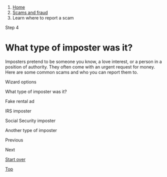 1. [Home](/)
2. [Scams and fraud](/scams-and-fraud)
3. Learn where to report a scam

Step 4

What type of imposter was it?
=============================

Imposters pretend to be someone you know, a love interest, or a person in a position of authority. They often come with an urgent request for money. Here are some common scams and who you can report them to.

Wizard options

What type of imposter was it?

Fake rental ad

IRS imposter

Social Security imposter

Another type of imposter

Previous

Next

[Start over](/where-report-scams/where-did-scam-take-place#block-usagov-content)

[Top](#main-content)